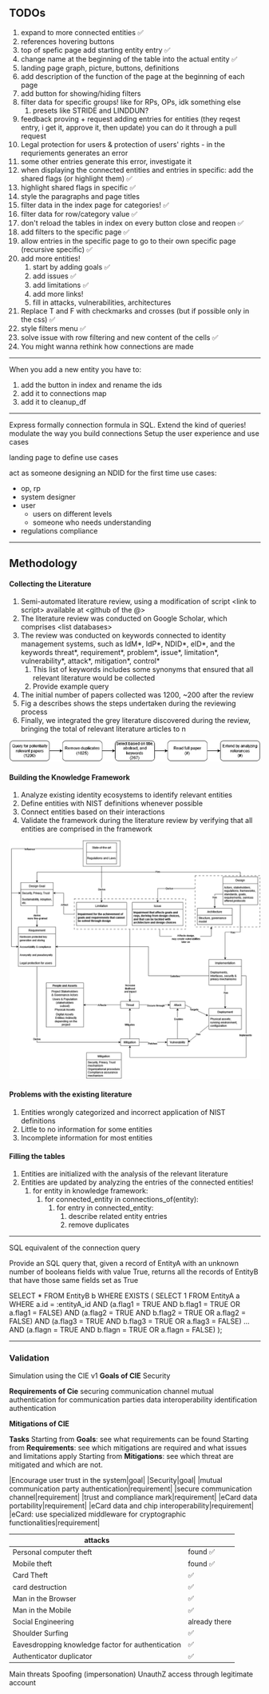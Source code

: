 ## TODOs
1. expand to more connected entities ✅
2. references hovering buttons
3. top of spefic page add starting entity entry ✅
4. change name at the beginning of the table into the actual entity ✅
5. landing page graph, picture, buttons, definitions 
6. add description of the function of the page at the beginning of each page
7. add button for showing/hiding filters
8. filter data for specific groups! like for RPs, OPs, idk something else
   1. presets like STRIDE and LINDDUN?
9. feedback proving + request adding entries for entities (they reqest entry, i get it, approve it, then update) you can do it through a pull request
10. Legal protection for users & protection of users' rights -  in the requriements generates an error
   1.  some other entries generate this error, investigate it
11. when displaying the connected entities and entries in specific: add the shared flags (or highlight them) ✅
12. highlight shared flags in specific ✅
13. style the paragraphs and page titles
14. filter data in the index page for categories! ✅
15. filter data for row/category value ✅
16. don't reload the tables in index on every button close and reopen ✅
17. add filters to the specific page ✅
18. allow entries in the specific page to go to their own specific page (recursive specific) ✅
19. add more entities!
    1.  start by adding goals ✅
    2.  add issues ✅
    3.  add limitations ✅
    4.  add more links!
    5.  fill in attacks, vulnerabilities, architectures
20. Replace T and F with checkmarks and crosses (but if possible only in the css) ✅
21. style filters menu ✅
22. solve issue with row filtering and new content of the cells ✅
23. You might wanna rethink how connections are made 

---
When you add a new entity you have to:
1. add the button in index and rename the ids
2. add it to connections map
3. add it to cleanup_df

---
Express formally connection formula in SQL.
Extend the kind of queries!
   modulate the way you build connections
Setup the user experience and use cases

landing page to define use cases

act as someone designing an NDID for the first time
use cases:
   - op, rp
   - system designer
   - user
     - users on different levels 
     - someone who needs understanding
   - regulations compliance

---
## Methodology

#### Collecting the Literature
1. Semi-automated literature review, using a modification of script \<link to script\> available at \<github of the @\>
2. The literature review was conducted on Google Scholar, which comprises \<list databases\>
3. The review was conducted on keywords connected to identity management systems, such as IdM\*, IdP\*, NDID\*, eID\*, and the keywords threat\*, requirement\*, problem\*, issue\*, limitation\*, vulnerability\*, attack\*, mitigation\*, control\*
   1. This list of keywords includes some synonyms that ensured that all relevant literature would be collected
   2. Provide example query
4. The initial number of papers collected was 1200, ~200 after the review
5. Fig a describes shows the steps undertaken during the reviewing process
6. Finally, we integrated the grey literature discovered during the review, bringing the total of relevant literature articles to n

![literature review step](/Methodology_figures/lit%20review%20steps.png "Fig a - Literature Review Steps")

#### Building the Knowledge Framework
1. Analyze existing identity ecosystems to identify relevant entities
2. Define entities with NIST definitions whenever possible
3. Connect entities based on their interactions
4. Validate the framework during the literature review by verifying that all entities are comprised in the framework

![framework](/Methodology_figures/Framework%20v2%20Whole.drawio.png "Resulting Knowledge Framework")

#### Problems with the existing literature
1. Entities wrongly categorized and incorrect application of NIST definitions
2. Little to no information for some entities
3. Incomplete information for most entities

#### Filling the tables
1. Entities are initialized with the analysis of the relevant literature
2. Entities are updated by analyzing the entries of the connected entities!
   1. for entity in knowledge framework:
      1. for connected_entity in connections_of(entity):
         1. for entry in connected_entity:
            1. describe related entity entries
            2. remove duplicates

---

SQL equivalent of the connection query

Provide an SQL query that, given a record of EntityA with an unknown number of booleans fields with value True, returns all the records of EntityB that have those same fields set as True

SELECT *
FROM EntityB b
WHERE EXISTS (
    SELECT 1
    FROM EntityA a
    WHERE a.id = :entityA_id
      AND (a.flag1 = TRUE AND b.flag1 = TRUE OR a.flag1 = FALSE)
      AND (a.flag2 = TRUE AND b.flag2 = TRUE OR a.flag2 = FALSE)
      AND (a.flag3 = TRUE AND b.flag3 = TRUE OR a.flag3 = FALSE)
      ...
      AND (a.flagn = TRUE AND b.flagn = TRUE OR a.flagn = FALSE)
);

---
### Validation
Simulation using the CIE v1
**Goals of CIE**
Security

**Requirements of Cie**
securing communication channel
mutual authentication for communication parties
data interoperability
identification
authentication

**Mitigations of CIE**


**Tasks**
Starting from **Goals**: see what requirements can be found
Starting from **Requirements**: see which mitigations are required and what issues and limitations apply
Starting from **Mitigations**: see which threat are mitigated and which are not.

|Encourage user trust in the system|goal|
|Security|goal|
|mutual communication party authentication|requirement|
|secure communication channel|requirement|
|trust and compliance mark|requirement|
|eCard data portability|requirement|
|eCard data and chip interoperability|requirement|
|eCard: use specialized middleware for cryptographic functionalities|requirement| 


|attacks||
|---|---|
|Personal computer theft| found ✅ | connection to use tls mitigation when investigating the mutual comm party requirement (start) |
|Mobile theft| found ✅ | same as personal computer theft, it is reported as theft of user agent device |
|Card Theft|✅|
|card destruction|✅|
|Man in the Browser|✅|
|Man in the Mobile|✅|
|Social Engineering|already there|
|Shoulder Surfing|✅|
|Eavesdropping knowledge factor for authentication|✅|
|Authenticator duplicator|✅|

Main threats
Spoofing (impersonation)
UnauthZ access through legitimate account
